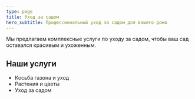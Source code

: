 ```yaml
---
type: page
title: Уход за садом
hero_subtitle: Профессиональный уход за садом для вашего дома
---
```


Мы предлагаем комплексные услуги по уходу за садом, чтобы ваш сад оставался красивым и ухоженным.

## Наши услуги

- Косьба газона и уход
- Растения и цветы
- Уход за садом
